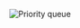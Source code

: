 ![Priority queue](https://user-images.githubusercontent.com/59442344/113825067-7dc9fc80-97bb-11eb-9c64-e0980ee74ff2.jpg)
